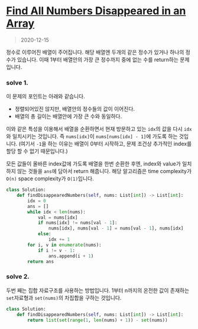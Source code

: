# [Find All Numbers Disappeared in an Array](https://leetcode.com/problems/find-all-numbers-disappeared-in-an-array/submissions/)

> 2020-12-15

정수로 이루어진 배열이 주어집니다. 해당 배열엔 두개의 같은 정수가 있거나 하나의 정수가 있습니다.
이때 1부터 배열안의 가장 큰 정수까지 중에 없는 수를 return하는 문제입니다.

### solve 1.
이 문제의 포인트는 아래와 같습니다.
- 정렬되어있진 않지만, 배열안의 정수들의 값이 이어진다.
- 배열의 총 길이는 배열안에 가장 큰 수와 동일하다.

이와 같은 특성을 이용해서 배열을 순환하면서 현재 방문하고 있는 `idx`의 값을 다시 `idx`와 일치시키는 것입니다.
즉 `nums[idx]`이 `nums[nums[idx] - 1]`에 가도록 하는 것입니다. (여기서 `-1`을 하는 이유는 배열이 0부터 시작하고, 문제 조건상 추가적인 index를 할당 할 수 없기 때문입니다.)

모든 값들이 올바른 index값에 가도록 배열을 한번 순환한 후엔, index와 value가 일치하지 않는 것들을 `ans`에 담아서 return 해줍니다.
해당 알고리즘은 time complexity가 `O(n)` space complexity가 `O(1)`입니다.

```python
class Solution:
    def findDisappearedNumbers(self, nums: List[int]) -> List[int]:
        idx = 0
        ans = []
        while idx < len(nums):
            val = nums[idx]
            if nums[idx] != nums[val - 1]:
                nums[idx], nums[val - 1] = nums[val - 1], nums[idx]
            else:
                idx += 1
        for i, v in enumerate(nums):
            if i != v - 1:
                ans.append(i + 1)
        return ans
```

### solve 2.
두번 째는 집합 자료구조를 사용하는 방법입니다. 
1부터 n까지의 온전한 값이 존재하는 `set`자료형과 `set(nums)`의 차집합을 구하는 것입니다.

```python
class Solution:
    def findDisappearedNumbers(self, nums: List[int]) -> List[int]:
        return list(set(range(1, len(nums) + 1)) - set(nums))
```